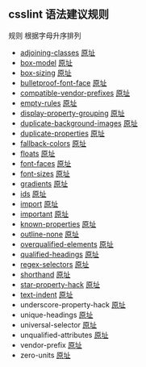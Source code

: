 ## csslint 语法建议规则

规则 根据字母升序排列

* [adjoining-classes](https://github.com/tangme/my-translation-works/blob/master/csslint/src/adjoining-classes.md)                            [原址](https://github.com/CSSLint/csslint/wiki/Disallow-adjoining-classes)
* [box-model](https://github.com/tangme/my-translation-works/blob/master/csslint/src/box-model.md)                                       [原址](https://github.com/CSSLint/csslint/wiki/Beware-of-box-model-size)
* [box-sizing](https://github.com/tangme/my-translation-works/blob/master/csslint/src/box-sizing.md)                                       [原址](https://github.com/CSSLint/csslint/wiki/Disallow-box-sizing)
* [bulletproof-font-face](https://github.com/tangme/my-translation-works/blob/master/csslint/src/bulletproof-font-face.md)                        [原址](https://github.com/CSSLint/csslint/wiki/Bulletproof-font-face)
* [compatible-vendor-prefixes](https://github.com/tangme/my-translation-works/blob/master/csslint/src/compatible-vendor-prefixes.md)            [原址](https://github.com/CSSLint/csslint/wiki/Require-compatible-vendor-prefixes)
* [empty-rules](https://github.com/tangme/my-translation-works/blob/master/csslint/src/empty-rules.md)                                     [原址](https://github.com/CSSLint/csslint/wiki/Disallow-empty-rules)
* [display-property-grouping](https://github.com/tangme/my-translation-works/blob/master/csslint/src/display-property-grouping.md)              [原址](https://github.com/CSSLint/csslint/wiki/Require-properties-appropriate-for-display)
* [duplicate-background-images](https://github.com/tangme/my-translation-works/blob/master/csslint/src/duplicate-background-images.md)       [原址](https://github.com/CSSLint/csslint/wiki/Disallow-duplicate-background-images)
* [duplicate-properties](https://github.com/tangme/my-translation-works/blob/master/csslint/src/duplicate-properties.md)                      [原址](https://github.com/CSSLint/csslint/wiki/Disallow-duplicate-properties)
* [fallback-colors](https://github.com/tangme/my-translation-works/blob/master/csslint/src/fallback-colors.md)                               [原址](https://github.com/CSSLint/csslint/wiki/Require-fallback-colors)
* [floats](https://github.com/tangme/my-translation-works/blob/master/csslint/src/floats.md)                                            [原址](https://github.com/CSSLint/csslint/wiki/Disallow-too-many-floats)
* [font-faces](https://github.com/tangme/my-translation-works/blob/master/csslint/src/font-faces.md)                                     [原址](https://github.com/CSSLint/csslint/wiki/Don%27t-use-too-many-web-fonts)
* [font-sizes](https://github.com/tangme/my-translation-works/blob/master/csslint/src/font-sizes.md)                                     [原址](https://github.com/CSSLint/csslint/wiki/Don%27t-use-too-many-font-size-declarations)
* [gradients](https://github.com/tangme/my-translation-works/blob/master/csslint/src/gradients.md)                                     [原址](https://github.com/CSSLint/csslint/wiki/Require-all-gradient-definitions)
* [ids](https://github.com/tangme/my-translation-works/blob/master/csslint/src/ids.md)                                                [原址](https://github.com/CSSLint/csslint/wiki/Disallow-IDs-in-selectors)
* [import](https://github.com/tangme/my-translation-works/blob/master/csslint/src/import.md)                                         [原址](https://github.com/CSSLint/csslint/wiki/Disallow-%40import)
* [important](https://github.com/tangme/my-translation-works/blob/master/csslint/src/important.md)                                    [原址](https://github.com/CSSLint/csslint/wiki/Disallow-%21important)
* [known-properties](https://github.com/tangme/my-translation-works/blob/master/csslint/src/known-properties.md)                       [原址](https://github.com/CSSLint/csslint/wiki/Require-use-of-known-properties)
* [outline-none](https://github.com/tangme/my-translation-works/blob/master/csslint/src/outline-none.md)                               [原址](https://github.com/CSSLint/csslint/wiki/Disallow-outline%3Anone)
* [overqualified-elements](https://github.com/tangme/my-translation-works/blob/master/csslint/src/overqualified-elements.md)               [原址](https://github.com/CSSLint/csslint/wiki/Disallow-overqualified-elements)
* [qualified-headings](https://github.com/tangme/my-translation-works/blob/master/csslint/src/qualified-headings.md)                      [原址](https://github.com/CSSLint/csslint/wiki/Disallow-qualified-headings)
* [regex-selectors](https://github.com/tangme/my-translation-works/blob/master/csslint/src/regex-selectors.md)                           [原址](https://github.com/CSSLint/csslint/wiki/Disallow-selectors-that-look-like-regular-expressions)
* [shorthand](https://github.com/tangme/my-translation-works/blob/master/csslint/src/shorthand.md)                                   [原址](https://github.com/CSSLint/csslint/wiki/Require-shorthand-properties)
* [star-property-hack](https://github.com/tangme/my-translation-works/blob/master/csslint/src/star-property-hack.md)                      [原址](https://github.com/CSSLint/csslint/wiki/Disallow-star-hack)
* [text-indent](https://github.com/tangme/my-translation-works/blob/master/csslint/src/text-indent.md)                                  [原址](https://github.com/CSSLint/csslint/wiki/Disallow-negative-text-indent)
* underscore-property-hack            [原址](https://github.com/CSSLint/csslint/wiki/Disallow-underscore-hack)
* unique-headings                          [原址](https://github.com/CSSLint/csslint/wiki/Headings-should-only-be-defined-once)
* universal-selector                         [原址](https://github.com/CSSLint/csslint/wiki/Disallow-universal-selector)
* unqualified-attributes                    [原址](https://github.com/CSSLint/csslint/wiki/Disallow-unqualified-attribute-selectors)
* vendor-prefix                                [原址](https://github.com/CSSLint/csslint/wiki/Require-standard-property-with-vendor-prefix)
* zero-units                                     [原址](https://github.com/CSSLint/csslint/wiki/Disallow-units-for-zero-values)